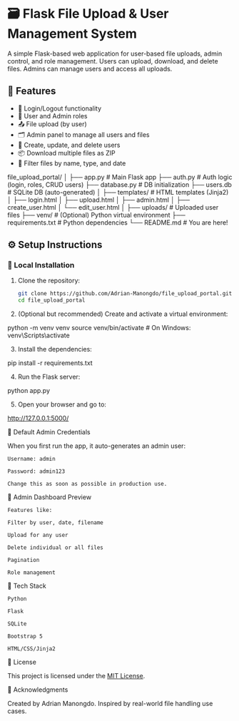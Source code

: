 # 🗃️ Flask File Upload & User Management System

A simple Flask-based web application for user-based file uploads, admin control, and role management. Users can upload, download, and delete files. Admins can manage users and access all uploads.

## 🚀 Features

- 🔐 Login/Logout functionality
- 👤 User and Admin roles
- 📤 File upload (by user)
- 🗂 Admin panel to manage all users and files
- 🧾 Create, update, and delete users
- 📦 Download multiple files as ZIP
- 🧹 Filter files by name, type, and date

file_upload_portal/
│
├── app.py               # Main Flask app
├── auth.py              # Auth logic (login, roles, CRUD users)
├── database.py          # DB initialization
├── users.db             # SQLite DB (auto-generated)
│
├── templates/           # HTML templates (Jinja2)
│   ├── login.html
│   ├── upload.html
│   ├── admin.html
│   ├── create_user.html
│   └── edit_user.html
│
├── uploads/             # Uploaded user files
├── venv/                # (Optional) Python virtual environment
├── requirements.txt     # Python dependencies
└── README.md            # You are here!

## ⚙️ Setup Instructions

### 🔧 Local Installation

1. Clone the repository:
   ```bash
   git clone https://github.com/Adrian-Manongdo/file_upload_portal.git
   cd file_upload_portal

2. (Optional but recommended) Create and activate a virtual environment:

python -m venv venv
source venv/bin/activate  # On Windows: venv\Scripts\activate

3. Install the dependencies:

pip install -r requirements.txt

4. Run the Flask server:

python app.py

5. Open your browser and go to:

http://127.0.0.1:5000/



🧪 Default Admin Credentials

When you first run the app, it auto-generates an admin user:

    Username: admin

    Password: admin123

    Change this as soon as possible in production use.


📸 Admin Dashboard Preview

    Features like:

    Filter by user, date, filename

    Upload for any user

    Delete individual or all files

    Pagination

    Role management


🧰 Tech Stack

    Python

    Flask

    SQLite

    Bootstrap 5

    HTML/CSS/Jinja2


📄 License

This project is licensed under the [MIT License](LICENSE).


🙌 Acknowledgments

Created by Adrian Manongdo. Inspired by real-world file handling use cases.
